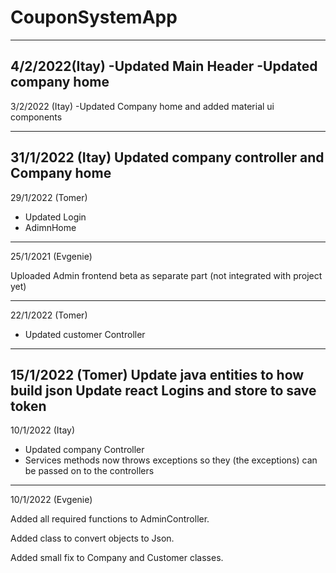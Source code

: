 # CouponSystemApp
-----

4/2/2022(Itay)
-Updated Main Header
-Updated company home
-----
3/2/2022 (Itay)
-Updated Company home and added material ui components

-----
31/1/2022 (Itay)
 Updated company controller and Company home
-----
29/1/2022 (Tomer)
- Updated Login 
- AdimnHome

-----
25/1/2021 (Evgenie)

Uploaded Admin frontend beta as separate part (not integrated with project yet)

-----
22/1/2022 (Tomer)
- Updated customer Controller
-----
15/1/2022 (Tomer)
Update java entities to how build json
Update react Logins and store to save token
-----
10/1/2022 (Itay)

- Updated company Controller
- Services methods now throws exceptions so they (the exceptions) can be passed on to the controllers
-----
10/1/2022 (Evgenie)

Added all required functions to AdminController.

Added class to convert objects to Json.

Added small fix to Company and Customer classes.


